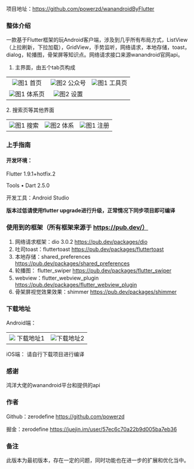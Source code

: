 项目地址：https://github.com/powerzd/wanandroidByFlutter
### 整体介绍
一款基于Flutter框架的玩Android客户端，涉及到几乎所有布局方式，ListView（上拉刷新，下拉加载），GridView，手势监听，网络请求，本地存储，toast，dialog，轮播图，骨架屏等知识点。网络请求接口来源wanandroid官网api。
1. 主界面，由五个tab页构成
<table>
<tr>
        <td ><center><img src="https://user-gold-cdn.xitu.io/2019/9/30/16d80e72f7f86159?w=1080&h=2232&f=jpeg&s=202408" >图1 首页</center></td>
        <td ><center><img src="https://user-gold-cdn.xitu.io/2019/9/30/16d80e747872d5a3?w=1080&h=2232&f=jpeg&s=91279">图2 公众号</center></td>
        <td ><center><img src="https://user-gold-cdn.xitu.io/2019/9/30/16d80e7605958727?w=1080&h=2232&f=jpeg&s=202230">图1 工具页</center></td>
<tr>
        <td ><center><img src="https://user-gold-cdn.xitu.io/2019/9/30/16d80e7700f25547?w=1080&h=2232&f=png&s=69565" >图1  体系页 </center></td>
        <td ><center><img src="https://user-gold-cdn.xitu.io/2019/9/30/16d80e77e7a508b2?w=1080&h=2232&f=png&s=90035">图2 设置</center></td>
</table>
2. 搜索页等其他界面
<table>
<tr>
        <td ><center><img src="https://user-gold-cdn.xitu.io/2019/9/30/16d80f6e4f6d2949?w=1080&h=2232&f=jpeg&s=179819" >图1 搜索</center></td>
        <td ><center><img src="https://user-gold-cdn.xitu.io/2019/9/30/16d80f7040c009b7?w=1080&h=2232&f=jpeg&s=189766">图2 体系</center></td>
        <td ><center><img src="https://user-gold-cdn.xitu.io/2019/9/30/16d80f7169938e3a?w=1080&h=2232&f=png&s=80729">图1 注册</center></td>
</table>

### 上手指南
#### 开发环境：

Flutter 1.9.1+hotfix.2

Tools • Dart 2.5.0 

开发工具：Android Studio

**版本过低请使用flutter upgrade进行升级，正常情况下同步项目即可编译**

### 使用到的框架（所有框架来源于 https://pub.dev/）
1. 网络请求框架：dio 3.0.2 https://pub.dev/packages/dio
2. 吐司toast：fluttertoast https://pub.dev/packages/fluttertoast
3. 本地存储：shared_preferences https://pub.dev/packages/shared_preferences
4. 轮播图： flutter_swiper https://pub.dev/packages/flutter_swiper
5. webview：flutter_webview_plugin https://pub.dev/packages/flutter_webview_plugin
6. 骨架屏视觉效果效果：shimmer https://pub.dev/packages/shimmer

### 下载地址
Android端：
<table>
<tr>
<td><center><img src="https://user-gold-cdn.xitu.io/2019/9/30/16d811a2955d1687?w=260&h=260&f=png&s=7084"> 下载地址1</center></td>
<td><center><img src="https://user-gold-cdn.xitu.io/2019/9/30/16d811ad788548d9?w=260&h=260&f=png&s=7110">下载地址2</center></td>
</table>
iOS端：
请自行下载项目进行编译

### 感谢
鸿洋大佬的wanandroid平台和提供的api

### 作者
Github：zerodefine https://github.com/powerzd

掘金：zerodefine https://juejin.im/user/57ec6c70a22b9d005ba7eb36

### 备注
此版本为最初版本，存在一定的问题，同时功能也在进一步的扩展和优化当中。





